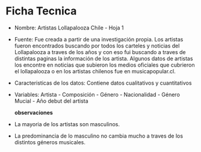 # Ficha Tecnica

- Nombre: Artistas Lollapalooza Chile - Hoja 1
- Fuente: Fue creada a partir de una investigación propia. Los artistas fueron encontrados buscando por todos los carteles y noticias del Lollapalooza a traves de los años y con eso fui buscando a traves de distintas paginas la información de los artista. Algunos datos de artistas los encontre en noticias que subieron los medios oficiales que cubrieron el lollapalooza o en los artistas chilenos fue en musicapopular.cl.
- Caracteristicas de los datos: Contiene datos cualitativos y cuantitativos
- Variables: Artista - Composición - Género - Nacionalidad - Género Mucial - Año debut del artista

  **observaciones**
- La mayoria de los artistas son masculinos.
- La predominancia de lo masculino no cambia mucho a traves de los distintos géneros musicales.
